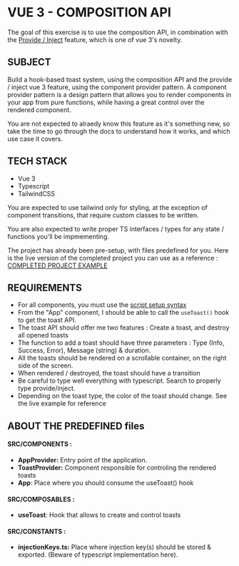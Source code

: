
# VUE 3 - COMPOSITION API

The goal of this exercise is to use the composition API, in combination with the [Provide / Inject](https://vuejs.org/guide/components/provide-inject.html#provide-inject) feature, which is one of vue 3's novelty.

## SUBJECT

Build a hook-based toast system, using the composition API and the provide / inject vue 3 feature, using the component provider pattern. A component provider pattern is a design pattern that allows you to render components in your app from pure functions, while having a great control over the rendered component. 

You are not expected to alraedy know this feature as it's something new, so take the time to go through the docs to understand how it works, and which use case it covers.

## TECH STACK

- Vue 3 
- Typescript
- TailwindCSS

You are expected to use tailwind only for styling, at the exception of component transitions, that require custom classes to be written.

You are also expected to write proper TS interfaces / types for any state / functions you'll be impmementing.

The project has already been pre-setup, with files predefined for you. Here is the live version of the completed project you can use as a reference :
[COMPLETED PROJECT EXAMPLE](https://vue-composition-api-toast.vercel.app/)

## REQUIREMENTS

- For all components, you must use the [script setup syntax](https://vuejs.org/api/sfc-script-setup.html#script-setup)
- From the "App" component, I should be able to call the `useToast()` hook to get the toast API. 
- The toast API should offer me two features : Create a toast, and destroy all opened toasts
- The function to add a toast should have three parameters : Type (Info, Success, Error), Message (string) & duration.
- All the toasts should be rendered on a scrollable container, on the right side of the screen.
- When rendered / destroyed, the toast should have a transition
- Be careful to type well everything with typescript. Search to properly type provide/inject.
- Depending on the toast type, the color of the toast should change. See the live example for reference


## ABOUT THE PREDEFINED files

#### SRC/COMPONENTS :
- **AppProvider:** Entry point of the application. 
- **ToastProvider:** Component responsible for controling the rendered toasts
- **App**: Place where you should consume the useToast() hook

#### SRC/COMPOSABLES :
- **useToast**: Hook that allows to create and control toasts

#### SRC/CONSTANTS :
- **injectionKeys.ts:** Place where injection key(s) should be stored & exported. (Beware of typescript implementation here).
